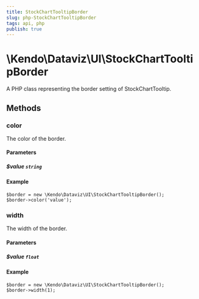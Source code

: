 ```yaml
---
title: StockChartTooltipBorder
slug: php-StockChartTooltipBorder
tags: api, php
publish: true
---
```


# \Kendo\Dataviz\UI\StockChartTooltipBorder

A PHP class representing the border setting of StockChartTooltip.


## Methods

### color
The color of the border.
#### Parameters

##### $value `string`



#### Example 
    $border = new \Kendo\Dataviz\UI\StockChartTooltipBorder();
    $border->color('value');

### width
The width of the border.
#### Parameters

##### $value `float`



#### Example 
    $border = new \Kendo\Dataviz\UI\StockChartTooltipBorder();
    $border->width(1);

